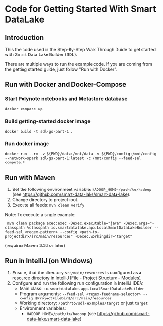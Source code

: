 # Code for Getting Started With Smart DataLake
## Introduction
This the code used in the Step-By-Step Walk Through Guide to get started with Smart Data Lake Builder (SDL).

There are multiple ways to run the example code.
If you are coming from the getting started guide, 
just follow "Run with Docker".

## Run with Docker and Docker-Compose

### Start Polynote notebooks and Metastore database

    docker-compose up

### Build getting-started docker image

    docker build -t sdl-gs-part-1 .

### Run docker image

    docker run --rm -v ${PWD}/data:/mnt/data -v ${PWD}/config:/mnt/config --network=spark sdl-gs-part-1:latest -c /mnt/config --feed-sel compute.*

## Run with Maven
1. Set the following environment variable: `HADOOP_HOME=/path/to/hadoop` (see https://github.com/smart-data-lake/smart-data-lake).
1. Change directory to project root.
1. Execute all feeds: `mvn clean verify`

Note: To execute a single example:
```
 mvn clean package exec:exec -Dexec.executable="java" -Dexec.args="-classpath %classpath io.smartdatalake.app.LocalSmartDataLakeBuilder --feed-sel <regex-pattern> --config <path-to-projectdir>/src/main/resources" -Dexec.workingdir="target"
```
(requires Maven 3.3.1 or later)

## Run in IntelliJ (on Windows)
1. Ensure, that the directory `src/main/resources` is configured as a resource directory in IntelliJ (File - Project Structure - Modules).
1. Configure and run the following run configuration in IntelliJ IDEA:
   - Main class: `io.smartdatalake.app.LocalSmartDataLakeBuilder`
   - Program arguments: `--feed-sel <regex-feedname-selector> --config $ProjectFileDir$/src/main/resources`
   - Working directory: `/path/to/sdl-examples/target` or just `target`
   - Environment variables:
      - `HADOOP_HOME=/path/to/hadoop` (see https://github.com/smart-data-lake/smart-data-lake)
